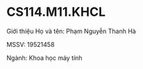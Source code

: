 # CS114.M11.KHCL
Giới thiệu
Họ và tên: Phạm Nguyễn Thanh Hà

MSSV: 19521458

Ngành: Khoa học máy tính
